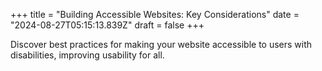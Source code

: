 +++
title = "Building Accessible Websites: Key Considerations"
date = "2024-08-27T05:15:13.839Z"
draft = false
+++

  Discover best practices for making your website accessible to users with disabilities, improving usability for all.
        